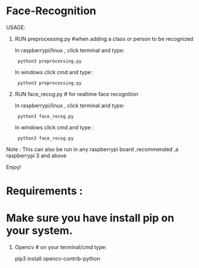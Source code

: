 # Face-Recognition
USAGE:

	
1. RUN preprocessing.py  #when adding a class or person to be recognized

	In raspberrypi/linux , click terminal and type:
	
	    python3 preprocessing.py
	    
	In windows click cmd and type :
	
	    python3 preprocessing.py
	
	
2. RUN face_recog.py   #  for realtime face recognition

	In raspberrypi/linux , click terminal and type:
	
	    python3 face_recog.py
	    
	In windows click cmd and type :
	
	    python3 face_recog.py

Note : This can also  be run in any raspberrypi board ,recommended ,a raspberrypi 3 and above

Enjoy!

# Requirements :
# Make sure you have install pip on your system.
1. Opencv # on your terminal/cmd type:

	pip3 install opencv-contrib-python 
 
